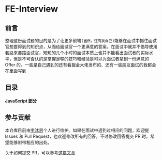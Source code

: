 # FE-Interview

## 前言

整理这份面试题的目的是为了让更多前端`(当然，还有我自己)`能够在面试中抓住面试官想要得到的知识点，从而给面试官一个更满意的答案。在面试中我并不倡导使用套路来套路面试官，短短的几个小时的面试本质上也并不能看出面试者的实际水平，但是不可否认的是掌握足够的技巧和经验是可以为面试者拿到一份满意的 Offer 的。一些是自己遇到的还有看掘金大佬发布的、还有一些朋友面试的我都会在里面写到

## 目录

#### [JavaScript 部分](docs/JavaScript.md)

## 参与贡献

本仓库目前由[李沐恩](https://github.com/limuen)个人进行维护。如果在面试中遇到过相应的问题，欢迎提 Issues 和 Pull Request，也欢迎修改所有的回答，不过修改回答提交 PR 时，希望能够附带相应的出处。

关于如何提交 PR，可以参考[这篇文章](http://blog.csdn.net/qq_33429968/article/details/62219783)

